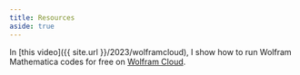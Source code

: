 ```yaml
---
title: Resources
aside: true
---
```




In [this video]({{ site.url }}/2023/wolframcloud), I show how to run 
Wolfram Mathematica codes for free on 
[Wolfram Cloud](https://www.wolframcloud.com/).
